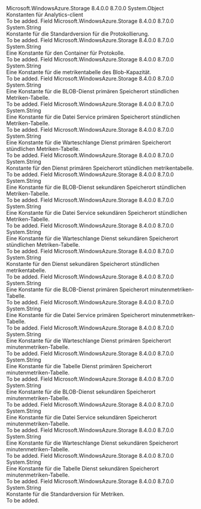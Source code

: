 <Type Name="Constants+AnalyticsConstants" FullName="Microsoft.WindowsAzure.Storage.Shared.Protocol.Constants+AnalyticsConstants">
  <TypeSignature Language="C#" Value="public static class Constants.AnalyticsConstants" />
  <TypeSignature Language="ILAsm" Value=".class nested public auto ansi abstract sealed beforefieldinit Constants/AnalyticsConstants extends System.Object" />
  <TypeSignature Language="DocId" Value="T:Microsoft.WindowsAzure.Storage.Shared.Protocol.Constants.AnalyticsConstants" />
  <TypeSignature Language="VB.NET" Value="Public Class Constants.AnalyticsConstants" />
  <TypeSignature Language="F#" Value="type Constants.AnalyticsConstants = class" />
  <AssemblyInfo>
    <AssemblyName>Microsoft.WindowsAzure.Storage</AssemblyName>
    <AssemblyVersion>8.4.0.0</AssemblyVersion>
    <AssemblyVersion>8.7.0.0</AssemblyVersion>
  </AssemblyInfo>
  <Base>
    <BaseTypeName>System.Object</BaseTypeName>
  </Base>
  <Interfaces />
  <Docs>
    <summary>
            Konstanten für Analytics-client
            </summary>
    <remarks>To be added.</remarks>
  </Docs>
  <Members>
    <Member MemberName="LoggingVersionV1">
      <MemberSignature Language="C#" Value="public const string LoggingVersionV1;" />
      <MemberSignature Language="ILAsm" Value=".field public static literal string LoggingVersionV1" />
      <MemberSignature Language="DocId" Value="F:Microsoft.WindowsAzure.Storage.Shared.Protocol.Constants.AnalyticsConstants.LoggingVersionV1" />
      <MemberSignature Language="VB.NET" Value="Public Const LoggingVersionV1 As String " />
      <MemberSignature Language="F#" Value="val mutable LoggingVersionV1 : string" Usage="Microsoft.WindowsAzure.Storage.Shared.Protocol.Constants.AnalyticsConstants.LoggingVersionV1" />
      <MemberType>Field</MemberType>
      <AssemblyInfo>
        <AssemblyName>Microsoft.WindowsAzure.Storage</AssemblyName>
        <AssemblyVersion>8.4.0.0</AssemblyVersion>
        <AssemblyVersion>8.7.0.0</AssemblyVersion>
      </AssemblyInfo>
      <ReturnValue>
        <ReturnType>System.String</ReturnType>
      </ReturnValue>
      <Docs>
        <summary>
            Konstante für die Standardversion für die Protokollierung.
            </summary>
        <remarks>To be added.</remarks>
      </Docs>
    </Member>
    <Member MemberName="LogsContainer">
      <MemberSignature Language="C#" Value="public const string LogsContainer;" />
      <MemberSignature Language="ILAsm" Value=".field public static literal string LogsContainer" />
      <MemberSignature Language="DocId" Value="F:Microsoft.WindowsAzure.Storage.Shared.Protocol.Constants.AnalyticsConstants.LogsContainer" />
      <MemberSignature Language="VB.NET" Value="Public Const LogsContainer As String " />
      <MemberSignature Language="F#" Value="val mutable LogsContainer : string" Usage="Microsoft.WindowsAzure.Storage.Shared.Protocol.Constants.AnalyticsConstants.LogsContainer" />
      <MemberType>Field</MemberType>
      <AssemblyInfo>
        <AssemblyName>Microsoft.WindowsAzure.Storage</AssemblyName>
        <AssemblyVersion>8.4.0.0</AssemblyVersion>
        <AssemblyVersion>8.7.0.0</AssemblyVersion>
      </AssemblyInfo>
      <ReturnValue>
        <ReturnType>System.String</ReturnType>
      </ReturnValue>
      <Docs>
        <summary>
            Eine Konstante für den Container für Protokolle.
            </summary>
        <remarks>To be added.</remarks>
      </Docs>
    </Member>
    <Member MemberName="MetricsCapacityBlob">
      <MemberSignature Language="C#" Value="public const string MetricsCapacityBlob;" />
      <MemberSignature Language="ILAsm" Value=".field public static literal string MetricsCapacityBlob" />
      <MemberSignature Language="DocId" Value="F:Microsoft.WindowsAzure.Storage.Shared.Protocol.Constants.AnalyticsConstants.MetricsCapacityBlob" />
      <MemberSignature Language="VB.NET" Value="Public Const MetricsCapacityBlob As String " />
      <MemberSignature Language="F#" Value="val mutable MetricsCapacityBlob : string" Usage="Microsoft.WindowsAzure.Storage.Shared.Protocol.Constants.AnalyticsConstants.MetricsCapacityBlob" />
      <MemberType>Field</MemberType>
      <AssemblyInfo>
        <AssemblyName>Microsoft.WindowsAzure.Storage</AssemblyName>
        <AssemblyVersion>8.4.0.0</AssemblyVersion>
        <AssemblyVersion>8.7.0.0</AssemblyVersion>
      </AssemblyInfo>
      <ReturnValue>
        <ReturnType>System.String</ReturnType>
      </ReturnValue>
      <Docs>
        <summary>
            Eine Konstante für die metrikentabelle des Blob-Kapazität.
            </summary>
        <remarks>To be added.</remarks>
      </Docs>
    </Member>
    <Member MemberName="MetricsHourPrimaryTransactionsBlob">
      <MemberSignature Language="C#" Value="public const string MetricsHourPrimaryTransactionsBlob;" />
      <MemberSignature Language="ILAsm" Value=".field public static literal string MetricsHourPrimaryTransactionsBlob" />
      <MemberSignature Language="DocId" Value="F:Microsoft.WindowsAzure.Storage.Shared.Protocol.Constants.AnalyticsConstants.MetricsHourPrimaryTransactionsBlob" />
      <MemberSignature Language="VB.NET" Value="Public Const MetricsHourPrimaryTransactionsBlob As String " />
      <MemberSignature Language="F#" Value="val mutable MetricsHourPrimaryTransactionsBlob : string" Usage="Microsoft.WindowsAzure.Storage.Shared.Protocol.Constants.AnalyticsConstants.MetricsHourPrimaryTransactionsBlob" />
      <MemberType>Field</MemberType>
      <AssemblyInfo>
        <AssemblyName>Microsoft.WindowsAzure.Storage</AssemblyName>
        <AssemblyVersion>8.4.0.0</AssemblyVersion>
        <AssemblyVersion>8.7.0.0</AssemblyVersion>
      </AssemblyInfo>
      <ReturnValue>
        <ReturnType>System.String</ReturnType>
      </ReturnValue>
      <Docs>
        <summary>
            Eine Konstante für die BLOB-Dienst primären Speicherort stündlichen Metriken-Tabelle.
            </summary>
        <remarks>To be added.</remarks>
      </Docs>
    </Member>
    <Member MemberName="MetricsHourPrimaryTransactionsFile">
      <MemberSignature Language="C#" Value="public const string MetricsHourPrimaryTransactionsFile;" />
      <MemberSignature Language="ILAsm" Value=".field public static literal string MetricsHourPrimaryTransactionsFile" />
      <MemberSignature Language="DocId" Value="F:Microsoft.WindowsAzure.Storage.Shared.Protocol.Constants.AnalyticsConstants.MetricsHourPrimaryTransactionsFile" />
      <MemberSignature Language="VB.NET" Value="Public Const MetricsHourPrimaryTransactionsFile As String " />
      <MemberSignature Language="F#" Value="val mutable MetricsHourPrimaryTransactionsFile : string" Usage="Microsoft.WindowsAzure.Storage.Shared.Protocol.Constants.AnalyticsConstants.MetricsHourPrimaryTransactionsFile" />
      <MemberType>Field</MemberType>
      <AssemblyInfo>
        <AssemblyName>Microsoft.WindowsAzure.Storage</AssemblyName>
        <AssemblyVersion>8.4.0.0</AssemblyVersion>
        <AssemblyVersion>8.7.0.0</AssemblyVersion>
      </AssemblyInfo>
      <ReturnValue>
        <ReturnType>System.String</ReturnType>
      </ReturnValue>
      <Docs>
        <summary>
            Eine Konstante für die Datei Service primären Speicherort stündlichen Metriken-Tabelle.
            </summary>
        <remarks>To be added.</remarks>
      </Docs>
    </Member>
    <Member MemberName="MetricsHourPrimaryTransactionsQueue">
      <MemberSignature Language="C#" Value="public const string MetricsHourPrimaryTransactionsQueue;" />
      <MemberSignature Language="ILAsm" Value=".field public static literal string MetricsHourPrimaryTransactionsQueue" />
      <MemberSignature Language="DocId" Value="F:Microsoft.WindowsAzure.Storage.Shared.Protocol.Constants.AnalyticsConstants.MetricsHourPrimaryTransactionsQueue" />
      <MemberSignature Language="VB.NET" Value="Public Const MetricsHourPrimaryTransactionsQueue As String " />
      <MemberSignature Language="F#" Value="val mutable MetricsHourPrimaryTransactionsQueue : string" Usage="Microsoft.WindowsAzure.Storage.Shared.Protocol.Constants.AnalyticsConstants.MetricsHourPrimaryTransactionsQueue" />
      <MemberType>Field</MemberType>
      <AssemblyInfo>
        <AssemblyName>Microsoft.WindowsAzure.Storage</AssemblyName>
        <AssemblyVersion>8.4.0.0</AssemblyVersion>
        <AssemblyVersion>8.7.0.0</AssemblyVersion>
      </AssemblyInfo>
      <ReturnValue>
        <ReturnType>System.String</ReturnType>
      </ReturnValue>
      <Docs>
        <summary>
            Eine Konstante für die Warteschlange Dienst primären Speicherort stündlichen Metriken-Tabelle.
            </summary>
        <remarks>To be added.</remarks>
      </Docs>
    </Member>
    <Member MemberName="MetricsHourPrimaryTransactionsTable">
      <MemberSignature Language="C#" Value="public const string MetricsHourPrimaryTransactionsTable;" />
      <MemberSignature Language="ILAsm" Value=".field public static literal string MetricsHourPrimaryTransactionsTable" />
      <MemberSignature Language="DocId" Value="F:Microsoft.WindowsAzure.Storage.Shared.Protocol.Constants.AnalyticsConstants.MetricsHourPrimaryTransactionsTable" />
      <MemberSignature Language="VB.NET" Value="Public Const MetricsHourPrimaryTransactionsTable As String " />
      <MemberSignature Language="F#" Value="val mutable MetricsHourPrimaryTransactionsTable : string" Usage="Microsoft.WindowsAzure.Storage.Shared.Protocol.Constants.AnalyticsConstants.MetricsHourPrimaryTransactionsTable" />
      <MemberType>Field</MemberType>
      <AssemblyInfo>
        <AssemblyName>Microsoft.WindowsAzure.Storage</AssemblyName>
        <AssemblyVersion>8.4.0.0</AssemblyVersion>
        <AssemblyVersion>8.7.0.0</AssemblyVersion>
      </AssemblyInfo>
      <ReturnValue>
        <ReturnType>System.String</ReturnType>
      </ReturnValue>
      <Docs>
        <summary>
            Konstante für den Dienst primären Speicherort stündlichen metrikentabelle.
            </summary>
        <remarks>To be added.</remarks>
      </Docs>
    </Member>
    <Member MemberName="MetricsHourSecondaryTransactionsBlob">
      <MemberSignature Language="C#" Value="public const string MetricsHourSecondaryTransactionsBlob;" />
      <MemberSignature Language="ILAsm" Value=".field public static literal string MetricsHourSecondaryTransactionsBlob" />
      <MemberSignature Language="DocId" Value="F:Microsoft.WindowsAzure.Storage.Shared.Protocol.Constants.AnalyticsConstants.MetricsHourSecondaryTransactionsBlob" />
      <MemberSignature Language="VB.NET" Value="Public Const MetricsHourSecondaryTransactionsBlob As String " />
      <MemberSignature Language="F#" Value="val mutable MetricsHourSecondaryTransactionsBlob : string" Usage="Microsoft.WindowsAzure.Storage.Shared.Protocol.Constants.AnalyticsConstants.MetricsHourSecondaryTransactionsBlob" />
      <MemberType>Field</MemberType>
      <AssemblyInfo>
        <AssemblyName>Microsoft.WindowsAzure.Storage</AssemblyName>
        <AssemblyVersion>8.4.0.0</AssemblyVersion>
        <AssemblyVersion>8.7.0.0</AssemblyVersion>
      </AssemblyInfo>
      <ReturnValue>
        <ReturnType>System.String</ReturnType>
      </ReturnValue>
      <Docs>
        <summary>
            Eine Konstante für die BLOB-Dienst sekundären Speicherort stündlichen Metriken-Tabelle.
            </summary>
        <remarks>To be added.</remarks>
      </Docs>
    </Member>
    <Member MemberName="MetricsHourSecondaryTransactionsFile">
      <MemberSignature Language="C#" Value="public const string MetricsHourSecondaryTransactionsFile;" />
      <MemberSignature Language="ILAsm" Value=".field public static literal string MetricsHourSecondaryTransactionsFile" />
      <MemberSignature Language="DocId" Value="F:Microsoft.WindowsAzure.Storage.Shared.Protocol.Constants.AnalyticsConstants.MetricsHourSecondaryTransactionsFile" />
      <MemberSignature Language="VB.NET" Value="Public Const MetricsHourSecondaryTransactionsFile As String " />
      <MemberSignature Language="F#" Value="val mutable MetricsHourSecondaryTransactionsFile : string" Usage="Microsoft.WindowsAzure.Storage.Shared.Protocol.Constants.AnalyticsConstants.MetricsHourSecondaryTransactionsFile" />
      <MemberType>Field</MemberType>
      <AssemblyInfo>
        <AssemblyName>Microsoft.WindowsAzure.Storage</AssemblyName>
        <AssemblyVersion>8.4.0.0</AssemblyVersion>
        <AssemblyVersion>8.7.0.0</AssemblyVersion>
      </AssemblyInfo>
      <ReturnValue>
        <ReturnType>System.String</ReturnType>
      </ReturnValue>
      <Docs>
        <summary>
            Eine Konstante für die Datei Service sekundären Speicherort stündlichen Metriken-Tabelle.
            </summary>
        <remarks>To be added.</remarks>
      </Docs>
    </Member>
    <Member MemberName="MetricsHourSecondaryTransactionsQueue">
      <MemberSignature Language="C#" Value="public const string MetricsHourSecondaryTransactionsQueue;" />
      <MemberSignature Language="ILAsm" Value=".field public static literal string MetricsHourSecondaryTransactionsQueue" />
      <MemberSignature Language="DocId" Value="F:Microsoft.WindowsAzure.Storage.Shared.Protocol.Constants.AnalyticsConstants.MetricsHourSecondaryTransactionsQueue" />
      <MemberSignature Language="VB.NET" Value="Public Const MetricsHourSecondaryTransactionsQueue As String " />
      <MemberSignature Language="F#" Value="val mutable MetricsHourSecondaryTransactionsQueue : string" Usage="Microsoft.WindowsAzure.Storage.Shared.Protocol.Constants.AnalyticsConstants.MetricsHourSecondaryTransactionsQueue" />
      <MemberType>Field</MemberType>
      <AssemblyInfo>
        <AssemblyName>Microsoft.WindowsAzure.Storage</AssemblyName>
        <AssemblyVersion>8.4.0.0</AssemblyVersion>
        <AssemblyVersion>8.7.0.0</AssemblyVersion>
      </AssemblyInfo>
      <ReturnValue>
        <ReturnType>System.String</ReturnType>
      </ReturnValue>
      <Docs>
        <summary>
            Eine Konstante für die Warteschlange Dienst sekundären Speicherort stündlichen Metriken-Tabelle.
            </summary>
        <remarks>To be added.</remarks>
      </Docs>
    </Member>
    <Member MemberName="MetricsHourSecondaryTransactionsTable">
      <MemberSignature Language="C#" Value="public const string MetricsHourSecondaryTransactionsTable;" />
      <MemberSignature Language="ILAsm" Value=".field public static literal string MetricsHourSecondaryTransactionsTable" />
      <MemberSignature Language="DocId" Value="F:Microsoft.WindowsAzure.Storage.Shared.Protocol.Constants.AnalyticsConstants.MetricsHourSecondaryTransactionsTable" />
      <MemberSignature Language="VB.NET" Value="Public Const MetricsHourSecondaryTransactionsTable As String " />
      <MemberSignature Language="F#" Value="val mutable MetricsHourSecondaryTransactionsTable : string" Usage="Microsoft.WindowsAzure.Storage.Shared.Protocol.Constants.AnalyticsConstants.MetricsHourSecondaryTransactionsTable" />
      <MemberType>Field</MemberType>
      <AssemblyInfo>
        <AssemblyName>Microsoft.WindowsAzure.Storage</AssemblyName>
        <AssemblyVersion>8.4.0.0</AssemblyVersion>
        <AssemblyVersion>8.7.0.0</AssemblyVersion>
      </AssemblyInfo>
      <ReturnValue>
        <ReturnType>System.String</ReturnType>
      </ReturnValue>
      <Docs>
        <summary>
            Konstante für den Dienst sekundären Speicherort stündlichen metrikentabelle.
            </summary>
        <remarks>To be added.</remarks>
      </Docs>
    </Member>
    <Member MemberName="MetricsMinutePrimaryTransactionsBlob">
      <MemberSignature Language="C#" Value="public const string MetricsMinutePrimaryTransactionsBlob;" />
      <MemberSignature Language="ILAsm" Value=".field public static literal string MetricsMinutePrimaryTransactionsBlob" />
      <MemberSignature Language="DocId" Value="F:Microsoft.WindowsAzure.Storage.Shared.Protocol.Constants.AnalyticsConstants.MetricsMinutePrimaryTransactionsBlob" />
      <MemberSignature Language="VB.NET" Value="Public Const MetricsMinutePrimaryTransactionsBlob As String " />
      <MemberSignature Language="F#" Value="val mutable MetricsMinutePrimaryTransactionsBlob : string" Usage="Microsoft.WindowsAzure.Storage.Shared.Protocol.Constants.AnalyticsConstants.MetricsMinutePrimaryTransactionsBlob" />
      <MemberType>Field</MemberType>
      <AssemblyInfo>
        <AssemblyName>Microsoft.WindowsAzure.Storage</AssemblyName>
        <AssemblyVersion>8.4.0.0</AssemblyVersion>
        <AssemblyVersion>8.7.0.0</AssemblyVersion>
      </AssemblyInfo>
      <ReturnValue>
        <ReturnType>System.String</ReturnType>
      </ReturnValue>
      <Docs>
        <summary>
            Eine Konstante für die BLOB-Dienst primären Speicherort minutenmetriken-Tabelle.
            </summary>
        <remarks>To be added.</remarks>
      </Docs>
    </Member>
    <Member MemberName="MetricsMinutePrimaryTransactionsFile">
      <MemberSignature Language="C#" Value="public const string MetricsMinutePrimaryTransactionsFile;" />
      <MemberSignature Language="ILAsm" Value=".field public static literal string MetricsMinutePrimaryTransactionsFile" />
      <MemberSignature Language="DocId" Value="F:Microsoft.WindowsAzure.Storage.Shared.Protocol.Constants.AnalyticsConstants.MetricsMinutePrimaryTransactionsFile" />
      <MemberSignature Language="VB.NET" Value="Public Const MetricsMinutePrimaryTransactionsFile As String " />
      <MemberSignature Language="F#" Value="val mutable MetricsMinutePrimaryTransactionsFile : string" Usage="Microsoft.WindowsAzure.Storage.Shared.Protocol.Constants.AnalyticsConstants.MetricsMinutePrimaryTransactionsFile" />
      <MemberType>Field</MemberType>
      <AssemblyInfo>
        <AssemblyName>Microsoft.WindowsAzure.Storage</AssemblyName>
        <AssemblyVersion>8.4.0.0</AssemblyVersion>
        <AssemblyVersion>8.7.0.0</AssemblyVersion>
      </AssemblyInfo>
      <ReturnValue>
        <ReturnType>System.String</ReturnType>
      </ReturnValue>
      <Docs>
        <summary>
            Eine Konstante für die Datei Service primären Speicherort minutenmetriken-Tabelle.
            </summary>
        <remarks>To be added.</remarks>
      </Docs>
    </Member>
    <Member MemberName="MetricsMinutePrimaryTransactionsQueue">
      <MemberSignature Language="C#" Value="public const string MetricsMinutePrimaryTransactionsQueue;" />
      <MemberSignature Language="ILAsm" Value=".field public static literal string MetricsMinutePrimaryTransactionsQueue" />
      <MemberSignature Language="DocId" Value="F:Microsoft.WindowsAzure.Storage.Shared.Protocol.Constants.AnalyticsConstants.MetricsMinutePrimaryTransactionsQueue" />
      <MemberSignature Language="VB.NET" Value="Public Const MetricsMinutePrimaryTransactionsQueue As String " />
      <MemberSignature Language="F#" Value="val mutable MetricsMinutePrimaryTransactionsQueue : string" Usage="Microsoft.WindowsAzure.Storage.Shared.Protocol.Constants.AnalyticsConstants.MetricsMinutePrimaryTransactionsQueue" />
      <MemberType>Field</MemberType>
      <AssemblyInfo>
        <AssemblyName>Microsoft.WindowsAzure.Storage</AssemblyName>
        <AssemblyVersion>8.4.0.0</AssemblyVersion>
        <AssemblyVersion>8.7.0.0</AssemblyVersion>
      </AssemblyInfo>
      <ReturnValue>
        <ReturnType>System.String</ReturnType>
      </ReturnValue>
      <Docs>
        <summary>
            Eine Konstante für die Warteschlange Dienst primären Speicherort minutenmetriken-Tabelle.
            </summary>
        <remarks>To be added.</remarks>
      </Docs>
    </Member>
    <Member MemberName="MetricsMinutePrimaryTransactionsTable">
      <MemberSignature Language="C#" Value="public const string MetricsMinutePrimaryTransactionsTable;" />
      <MemberSignature Language="ILAsm" Value=".field public static literal string MetricsMinutePrimaryTransactionsTable" />
      <MemberSignature Language="DocId" Value="F:Microsoft.WindowsAzure.Storage.Shared.Protocol.Constants.AnalyticsConstants.MetricsMinutePrimaryTransactionsTable" />
      <MemberSignature Language="VB.NET" Value="Public Const MetricsMinutePrimaryTransactionsTable As String " />
      <MemberSignature Language="F#" Value="val mutable MetricsMinutePrimaryTransactionsTable : string" Usage="Microsoft.WindowsAzure.Storage.Shared.Protocol.Constants.AnalyticsConstants.MetricsMinutePrimaryTransactionsTable" />
      <MemberType>Field</MemberType>
      <AssemblyInfo>
        <AssemblyName>Microsoft.WindowsAzure.Storage</AssemblyName>
        <AssemblyVersion>8.4.0.0</AssemblyVersion>
        <AssemblyVersion>8.7.0.0</AssemblyVersion>
      </AssemblyInfo>
      <ReturnValue>
        <ReturnType>System.String</ReturnType>
      </ReturnValue>
      <Docs>
        <summary>
            Eine Konstante für die Tabelle Dienst primären Speicherort minutenmetriken-Tabelle.
            </summary>
        <remarks>To be added.</remarks>
      </Docs>
    </Member>
    <Member MemberName="MetricsMinuteSecondaryTransactionsBlob">
      <MemberSignature Language="C#" Value="public const string MetricsMinuteSecondaryTransactionsBlob;" />
      <MemberSignature Language="ILAsm" Value=".field public static literal string MetricsMinuteSecondaryTransactionsBlob" />
      <MemberSignature Language="DocId" Value="F:Microsoft.WindowsAzure.Storage.Shared.Protocol.Constants.AnalyticsConstants.MetricsMinuteSecondaryTransactionsBlob" />
      <MemberSignature Language="VB.NET" Value="Public Const MetricsMinuteSecondaryTransactionsBlob As String " />
      <MemberSignature Language="F#" Value="val mutable MetricsMinuteSecondaryTransactionsBlob : string" Usage="Microsoft.WindowsAzure.Storage.Shared.Protocol.Constants.AnalyticsConstants.MetricsMinuteSecondaryTransactionsBlob" />
      <MemberType>Field</MemberType>
      <AssemblyInfo>
        <AssemblyName>Microsoft.WindowsAzure.Storage</AssemblyName>
        <AssemblyVersion>8.4.0.0</AssemblyVersion>
        <AssemblyVersion>8.7.0.0</AssemblyVersion>
      </AssemblyInfo>
      <ReturnValue>
        <ReturnType>System.String</ReturnType>
      </ReturnValue>
      <Docs>
        <summary>
            Eine Konstante für die BLOB-Dienst sekundären Speicherort minutenmetriken-Tabelle.
            </summary>
        <remarks>To be added.</remarks>
      </Docs>
    </Member>
    <Member MemberName="MetricsMinuteSecondaryTransactionsFile">
      <MemberSignature Language="C#" Value="public const string MetricsMinuteSecondaryTransactionsFile;" />
      <MemberSignature Language="ILAsm" Value=".field public static literal string MetricsMinuteSecondaryTransactionsFile" />
      <MemberSignature Language="DocId" Value="F:Microsoft.WindowsAzure.Storage.Shared.Protocol.Constants.AnalyticsConstants.MetricsMinuteSecondaryTransactionsFile" />
      <MemberSignature Language="VB.NET" Value="Public Const MetricsMinuteSecondaryTransactionsFile As String " />
      <MemberSignature Language="F#" Value="val mutable MetricsMinuteSecondaryTransactionsFile : string" Usage="Microsoft.WindowsAzure.Storage.Shared.Protocol.Constants.AnalyticsConstants.MetricsMinuteSecondaryTransactionsFile" />
      <MemberType>Field</MemberType>
      <AssemblyInfo>
        <AssemblyName>Microsoft.WindowsAzure.Storage</AssemblyName>
        <AssemblyVersion>8.4.0.0</AssemblyVersion>
        <AssemblyVersion>8.7.0.0</AssemblyVersion>
      </AssemblyInfo>
      <ReturnValue>
        <ReturnType>System.String</ReturnType>
      </ReturnValue>
      <Docs>
        <summary>
            Eine Konstante für die Datei Service sekundären Speicherort minutenmetriken-Tabelle.
            </summary>
        <remarks>To be added.</remarks>
      </Docs>
    </Member>
    <Member MemberName="MetricsMinuteSecondaryTransactionsQueue">
      <MemberSignature Language="C#" Value="public const string MetricsMinuteSecondaryTransactionsQueue;" />
      <MemberSignature Language="ILAsm" Value=".field public static literal string MetricsMinuteSecondaryTransactionsQueue" />
      <MemberSignature Language="DocId" Value="F:Microsoft.WindowsAzure.Storage.Shared.Protocol.Constants.AnalyticsConstants.MetricsMinuteSecondaryTransactionsQueue" />
      <MemberSignature Language="VB.NET" Value="Public Const MetricsMinuteSecondaryTransactionsQueue As String " />
      <MemberSignature Language="F#" Value="val mutable MetricsMinuteSecondaryTransactionsQueue : string" Usage="Microsoft.WindowsAzure.Storage.Shared.Protocol.Constants.AnalyticsConstants.MetricsMinuteSecondaryTransactionsQueue" />
      <MemberType>Field</MemberType>
      <AssemblyInfo>
        <AssemblyName>Microsoft.WindowsAzure.Storage</AssemblyName>
        <AssemblyVersion>8.4.0.0</AssemblyVersion>
        <AssemblyVersion>8.7.0.0</AssemblyVersion>
      </AssemblyInfo>
      <ReturnValue>
        <ReturnType>System.String</ReturnType>
      </ReturnValue>
      <Docs>
        <summary>
            Eine Konstante für die Warteschlange Dienst sekundären Speicherort minutenmetriken-Tabelle.
            </summary>
        <remarks>To be added.</remarks>
      </Docs>
    </Member>
    <Member MemberName="MetricsMinuteSecondaryTransactionsTable">
      <MemberSignature Language="C#" Value="public const string MetricsMinuteSecondaryTransactionsTable;" />
      <MemberSignature Language="ILAsm" Value=".field public static literal string MetricsMinuteSecondaryTransactionsTable" />
      <MemberSignature Language="DocId" Value="F:Microsoft.WindowsAzure.Storage.Shared.Protocol.Constants.AnalyticsConstants.MetricsMinuteSecondaryTransactionsTable" />
      <MemberSignature Language="VB.NET" Value="Public Const MetricsMinuteSecondaryTransactionsTable As String " />
      <MemberSignature Language="F#" Value="val mutable MetricsMinuteSecondaryTransactionsTable : string" Usage="Microsoft.WindowsAzure.Storage.Shared.Protocol.Constants.AnalyticsConstants.MetricsMinuteSecondaryTransactionsTable" />
      <MemberType>Field</MemberType>
      <AssemblyInfo>
        <AssemblyName>Microsoft.WindowsAzure.Storage</AssemblyName>
        <AssemblyVersion>8.4.0.0</AssemblyVersion>
        <AssemblyVersion>8.7.0.0</AssemblyVersion>
      </AssemblyInfo>
      <ReturnValue>
        <ReturnType>System.String</ReturnType>
      </ReturnValue>
      <Docs>
        <summary>
            Eine Konstante für die Tabelle Dienst sekundären Speicherort minutenmetriken-Tabelle.
            </summary>
        <remarks>To be added.</remarks>
      </Docs>
    </Member>
    <Member MemberName="MetricsVersionV1">
      <MemberSignature Language="C#" Value="public const string MetricsVersionV1;" />
      <MemberSignature Language="ILAsm" Value=".field public static literal string MetricsVersionV1" />
      <MemberSignature Language="DocId" Value="F:Microsoft.WindowsAzure.Storage.Shared.Protocol.Constants.AnalyticsConstants.MetricsVersionV1" />
      <MemberSignature Language="VB.NET" Value="Public Const MetricsVersionV1 As String " />
      <MemberSignature Language="F#" Value="val mutable MetricsVersionV1 : string" Usage="Microsoft.WindowsAzure.Storage.Shared.Protocol.Constants.AnalyticsConstants.MetricsVersionV1" />
      <MemberType>Field</MemberType>
      <AssemblyInfo>
        <AssemblyName>Microsoft.WindowsAzure.Storage</AssemblyName>
        <AssemblyVersion>8.4.0.0</AssemblyVersion>
        <AssemblyVersion>8.7.0.0</AssemblyVersion>
      </AssemblyInfo>
      <ReturnValue>
        <ReturnType>System.String</ReturnType>
      </ReturnValue>
      <Docs>
        <summary>
            Konstante für die Standardversion für Metriken.
            </summary>
        <remarks>To be added.</remarks>
      </Docs>
    </Member>
  </Members>
</Type>